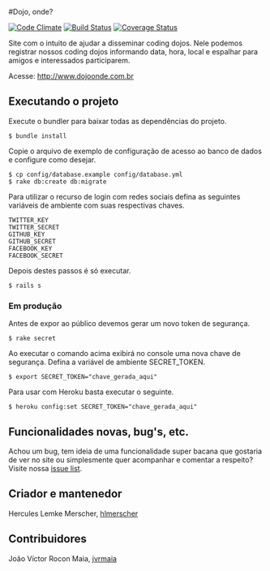 #Dojo, onde?

[![Code Climate](https://codeclimate.com/github/hlmerscher/dojo-onde.png)](https://codeclimate.com/github/hlmerscher/dojo-onde) [![Build Status](https://travis-ci.org/hlmerscher/dojo-onde.png)](https://travis-ci.org/hlmerscher/dojo-onde) [![Coverage Status](https://coveralls.io/repos/hlmerscher/dojo-onde/badge.png)](https://coveralls.io/r/hlmerscher/dojo-onde)

Site com o intuito de ajudar a disseminar coding dojos. Nele podemos registrar nossos coding dojos informando data, hora, local e espalhar para amigos e interessados participarem.

Acesse: <http://www.dojoonde.com.br>

## Executando o projeto

Execute o bundler para baixar todas as dependências do projeto.
	
    $ bundle install

Copie o arquivo de exemplo de configuração de acesso ao banco de dados e configure como desejar. 

    $ cp config/database.example config/database.yml
    $ rake db:create db:migrate

Para utilizar o recurso de login com redes sociais defina as seguintes variáveis de ambiente com suas respectivas chaves.

    TWITTER_KEY
    TWITTER_SECRET
    GITHUB_KEY
    GITHUB_SECRET
    FACEBOOK_KEY
    FACEBOOK_SECRET

Depois destes passos é só executar.

    $ rails s

### Em produção

Antes de expor ao público devemos gerar um novo token de segurança. 

    $ rake secret

Ao executar o comando acima exibirá no console uma nova chave de segurança. Defina a variável de ambiente SECRET_TOKEN.

    $ export SECRET_TOKEN="chave_gerada_aqui"

Para usar com Heroku basta executar o seguinte.

    $ heroku config:set SECRET_TOKEN="chave_gerada_aqui"

## Funcionalidades novas, bug's, etc.

Achou um bug, tem ideia de uma funcionalidade super bacana que gostaria de ver no site ou simplesmente quer acompanhar e comentar a respeito?
Visite nossa [issue list](https://github.com/hlmerscher/dojo-onde/issues?state=open).

## Criador e mantenedor

Hercules Lemke Merscher, [hlmerscher](https://github.com/hlmerscher/)

## Contribuidores

João Víctor Rocon Maia, [jvrmaia](https://github.com/jvrmaia)
